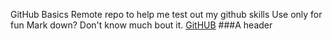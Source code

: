 GitHub Basics
Remote repo to help me test out my github skills
Use only for fun
Mark down?  Don't know much bout it.
[GitHUB](http://www.github.com)
###A header
